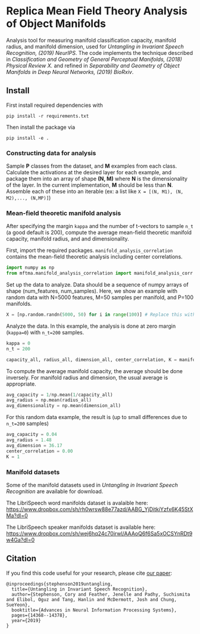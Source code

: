 # Replica Mean Field Theory Analysis of Object Manifolds

Analysis tool for measuring manifold classification capacity, manifold radius, and manifold dimension, used for *Untangling in Invariant Speech Recognition, (2019) NeurIPS*.  The code implements the technique described in *Classification and Geometry of General Perceptual Manifolds, (2018) Physical Review X.* and refined in *Separability and Geometry of Object Manifolds in Deep Neural Networks, (2019) BioRxiv*. 

## Install

First install required dependencies with
```
pip install -r requirements.txt
```

Then install the package via
```
pip install -e .
```

### Constructing data for analysis
Sample **P** classes from the dataset, and **M** examples from each class.  Calculate the activations at the desired layer for each example, and package them into an array of shape **(N, M)** where **N** is the dimensionality of the layer.  In the current implementation, **M** should be less than **N**.  Assemble each of these into an iterable (ex: a list like `X = [(N, M1), (N, M2),..., (N,MP)]`)

### Mean-field theoretic manifold analysis
After specifying the margin `kappa` and the number of t-vectors to sample `n_t` (a good default is 200), compute the average mean-field theoretic manifold capacity, manifold radius, and and dimensionality.

First, import the required packages.  `manifold_analysis_correlation` contains the mean-field theoretic analysis including center correlations.
```python
import numpy as np
from mftma.manifold_analysis_correlation import manifold_analysis_corr
```
Set up the data to analyze. Data should be a sequence of numpy arrays of shape (num_features, num_samples). Here, we show an example with random data with N=5000 features, M=50 samples per manifold, and P=100 manifolds.
```python 
X = [np.random.randn(5000, 50) for i in range(100)] # Replace this with data to analyze
```
Analyze the data.  In this example, the analysis is done at zero margin (`kappa=0`) with `n_t=200` samples.
```python
kappa = 0
n_t = 200

capacity_all, radius_all, dimension_all, center_correlation, K = manifold_analysis_corr(X, kappa, n_t)
```
To compute the average manifold capacity, the average should be done inversely. For manifold radius and dimension, the usual average is appropriate.
```python
avg_capacity = 1/np.mean(1/capacity_all)
avg_radius = np.mean(radius_all)
avg_dimensionality = np.mean(dimension_all)
```
For this random data example, the result is (up to small differences due to `n_t=200` samples)
```python
avg_capacity = 0.04
avg_radius = 1.48
avg_dimension = 36.17
center_correlation = 0.00
K = 1
```

### Manifold datasets
Some of the manifold datasets used in *Untangling in Invariant Speech Recognition* are available for download.

The LibriSpeech word manifolds dataset is avalaible here:
https://www.dropbox.com/sh/rh0wrsw88e77azd/AABG_YjDitkiYzfx6K45StXMa?dl=0

The LibriSpeech speaker manifolds dataset is available here:
https://www.dropbox.com/sh/wej6hq24c70irwl/AAAoQ6f6Sa5xOCSYnRDt9w4Ga?dl=0

## Citation
If you find this code useful for your research, please cite [our paper](https://papers.nips.cc/paper/9583-untangling-in-invariant-speech-recognition):  
```
@inproceedings{stephenson2019untangling,
  title={Untangling in Invariant Speech Recognition},
  author={Stephenson, Cory and Feather, Jenelle and Padhy, Suchismita and Elibol, Oguz and Tang, Hanlin and McDermott, Josh and Chung, SueYeon},
  booktitle={Advances in Neural Information Processing Systems},
  pages={14368--14378},
  year={2019}
}
```
